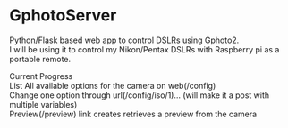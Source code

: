 # GphotoServer
Python/Flask based web app to control DSLRs using Gphoto2.<br>
I will be using it to control my Nikon/Pentax DSLRs with Raspberry pi as a portable remote.

Current Progress<br>
List All available options for the camera on web(/config)<br>
Change one option through url(/config/iso/1)... (will make it a post with multiple variables)<br>
Preview(/preview) link creates retrieves a preview from the camera<br>
